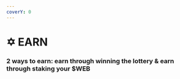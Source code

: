 ```yaml
---
coverY: 0
---
```


# ✡ EARN

### &#x20;2 ways to earn: earn through winning the lottery & earn through staking your $WEB
